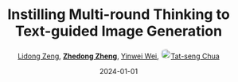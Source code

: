 ---
title: "Instilling Multi-round Thinking to Text-guided Image Generation"
collection: publications
permalink: /publication/Instilli2024
date: 2024-01-01
doi: 
oral: 
keywords: thinking text guided, multi round thinking, guided image generation, 
venue: 'arXiv:2401.08472'
author: '<a href="https://zdzheng.xyz/authors/Lidong-Zeng" class="author">Lidong Zeng</a>, <strong><a href="https://zdzheng.xyz/authors/Zhedong-Zheng" class="author">Zhedong Zheng</a></strong>, <a href="https://zdzheng.xyz/authors/Yinwei-Wei" class="author">Yinwei Wei</a>, <a href="https://zdzheng.xyz/authors/Tat-seng-Chua" class="author"> <img src= "https://zdzheng.xyz/coauthors/tat-seng-chua.jpeg" alt="tat-seng-chua" style="border-radius: 50%; height:20px; width:20px">Tat-seng Chua</a>'
sqlauthor: '{"@type": "Person","name": "Lidong Zeng"}, {"@type": "Person","name": "Zhedong Zheng"}, {"@type": "Person","name": "Yinwei Wei"}, {"@type": "Person","name": "Tat seng Chua"}'
citation: ' Lidong Zeng,  Zhedong Zheng,  Yinwei Wei,  Tat-seng Chua, &quot;Instilling Multi-round Thinking to Text-guided Image Generation.&quot; arXiv:2401.08472, 2024.'
pub_year: '2024'
bib: >
    @article{zeng2024instilling,<br>author = "Zeng, Lidong and Zheng, Zhedong and Wei, Yinwei and Chua, Tat-seng",<br>title = "Instilling Multi-round Thinking to Text-guided Image Generation",<br>journal = "arXiv:2401.08472",<br>year = "2024"
    }

---